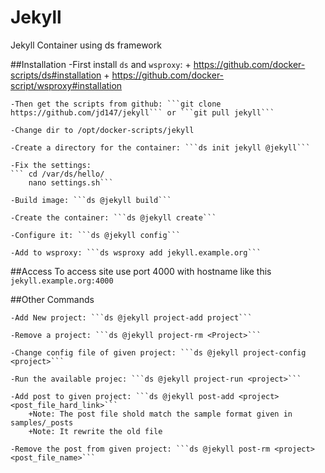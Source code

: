 Jekyll
======
Jekyll Container using ds framework


##Installation 
	-First install `ds` and `wsproxy`: 
		+ https://github.com/docker-scripts/ds#installation 
		+ https://github.com/docker-script/wsproxy#installation

	-Then get the scripts from github: ```git clone https://github.com/jd147/jekyll``` or ```git pull jekyll```

	-Change dir to /opt/docker-scripts/jekyll

	-Create a directory for the container: ```ds init jekyll @jekyll```

	-Fix the settings:
	``` cd /var/ds/hello/
	    nano settings.sh```

	-Build image: ```ds @jekyll build``` 

	-Create the container: ```ds @jekyll create``` 

	-Configure it: ```ds @jekyll config```

	-Add to wsproxy: ```ds wsproxy add jekyll.example.org```

##Access
To access site use port 4000 with hostname like this ```jekyll.example.org:4000```

##Other Commands

	-Add New project: ```ds @jekyll project-add project```

	-Remove a project: ```ds @jekyll project-rm <Project>```

	-Change config file of given project: ```ds @jekyll project-config <project>``` 

	-Run the available projec: ```ds @jekyll project-run <project>```

	-Add post to given project: ```ds @jekyll post-add <project> <post_file_hard_link>```
		+Note: The post file shold match the sample format given in samples/_posts
		+Note: It rewrite the old file 

	-Remove the post from given project: ```ds @jekyll post-rm <project> <post_file_name>``` 
         
         


         
